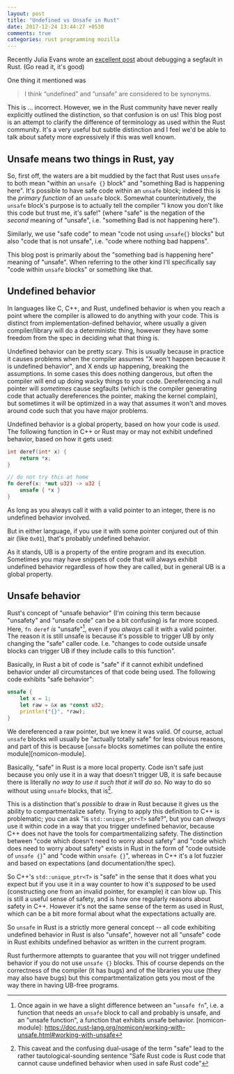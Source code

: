 ```yaml
---
layout: post
title: "Undefined vs Unsafe in Rust"
date: 2017-12-24 13:44:27 +0530
comments: true
categories: rust programming mozilla
---
```


Recently Julia Evans wrote an [excellent post][b0rk-post] about debugging a segfault in Rust. (Go read it, it's good)

One thing it mentioned was

> I think “undefined” and “unsafe” are considered to be synonyms.

This is ... incorrect. However, we in the Rust community have never really explicitly outlined the
distinction, so that confusion is on us! This blog post is an attempt to clarify the difference of
terminology as used within the Rust community. It's a very useful but subtle distinction and I feel we'd be
able to talk about safety more expressively if this was well known.


 [b0rk-post]: https://jvns.ca/blog/2017/12/23/segfault-debugging/

## Unsafe means two things in Rust, yay

So, first off, the waters are a bit muddied by the fact that Rust uses `unsafe` to both mean "within
an `unsafe {}` block" and "something Bad is happening here". It's possible to have safe code
within an `unsafe` block; indeed this is the _primary function_ of an `unsafe` block. Somewhat
counterintutively, the `unsafe` block's purpose is to actually tell the compiler "I know you don't
like this code but trust me, it's safe!" (where "safe" is the negation of the _second_ meaning of "unsafe",
i.e. "something Bad is not happening here").

Similarly, we use "safe code" to mean "code not using `unsafe{}` blocks" but also "code that is not unsafe",
i.e. "code where nothing bad happens".

This blog post is primarily about the "something bad is happening here" meaning of "unsafe". When referring
to the other kind I'll specifically say "code within `unsafe` blocks" or something like that.


## Undefined behavior

In languages like C, C++, and Rust, undefined behavior is when you reach a point where
the compiler is allowed to do anything with your code. This is distinct from implementation-defined
behavior, where usually a given compiler/library will do a deterministic thing, however they have some
freedom from the spec in deciding what that thing is.

Undefined behavior can be pretty scary. This is usually because in practice it causes problems when
the compiler assumes "X won't happen because it is undefined behavior", and X ends up happening,
breaking the assumptions. In some cases this does nothing dangerous, but often the compiler will
end up doing wacky things to your code. Dereferencing a null pointer will _sometimes_ cause segfaults
(which is the compiler generating code that actually dereferences the pointer, making the kernel
complain), but sometimes it will be optimized in a way that assumes it won't and moves around code
such that you have major problems.

Undefined behavior is a global property, based on how your code is _used_. The following function
in C++ or Rust may or may not exhibit undefined behavior, based on how it gets used:

```cpp
int deref(int* x) {
    return *x;
}
```

```rust
// do not try this at home
fn deref(x: *mut u32) -> u32 {
    unsafe { *x }
}
```

As long as you always call it with a valid pointer to an integer, there is no undefined behavior
involved.

But in either language, if you use it with some pointer conjured out of thin air (like `0x01`), that's
probably undefined behavior.

As it stands, UB is a property of the entire program and its execution. Sometimes you may have snippets of code
that will always exhibit undefined behavior regardless of how they are called, but in general UB
is a global property.


## Unsafe behavior

Rust's concept of "unsafe behavior" (I'm coining this term because "unsafety" and "unsafe code" can
be a bit confusing) is far more scoped. Here, `fn deref` _is_ "unsafe"[^1], even if you _always_
call it with a valid pointer. The reason it is still unsafe is because it's possible to trigger UB by only
changing the "safe" caller code. I.e. "changes to code outside unsafe blocks can trigger UB if they include
calls to this function".

Basically, in Rust a bit of code is "safe" if it cannot exhibit undefined behavior under all circumstances of
that code being used. The following code exhibits "safe behavior":

```rust
unsafe {
    let x = 1;
    let raw = &x as *const u32;
    println!("{}", *raw);
}
```

We dereferenced a raw pointer, but we knew it was valid. Of course, actual `unsafe` blocks will
usually be "actually totally safe" for less obvious reasons, and part of this is because
[`unsafe` blocks sometimes can pollute the entire module][nomicon-module].

 [^1]: Once again in we have a slight difference between an "`unsafe fn`", i.e. a function that needs an `unsafe` block to call and probably is unsafe, and an "unsafe function", a function that exhibits unsafe behavior.
 [nomicon-module]: https://doc.rust-lang.org/nomicon/working-with-unsafe.html#working-with-unsafe

Basically, "safe" in Rust is a more local property. Code isn't safe just because you only use it in
a way that doesn't trigger UB, it is safe because there is literally _no way to use it such that it
will do so_. No way to do so without using `unsafe` blocks, that is[^2].

 [^2]: This caveat and the confusing dual-usage of the term "safe" lead to the rather tautological-sounding sentence "Safe Rust code is Rust code that cannot cause undefined behavior when used in safe Rust code"


This is a distinction that's _possible_ to draw in Rust because it gives us the ability
to compartmentalize safety. Trying to apply this definition to C++ is problematic; you can
ask "is `std::unique_ptr<T>` safe?", but you can _always_ use it within code in a way that you trigger
undefined behavior, because C++ does not have the tools for compartmentalizing safety. The distinction
between "code which doesn't need to worry about safety" and "code which does need to worry about safety"
exists in Rust in the form of "code outside of `unsafe {}`" and "code within `unsafe {}`", whereas in
C++ it's a lot fuzzier and based on expectations (and documentation/the spec).

So C++'s `std::unique_ptr<T>` is "safe" in the sense that it does what you expect but
if you use it in a way counter to how it's _supposed_ to be used (constructing one from an invalid pointer, for example)
it can blow up. This is still a useful sense of safety, and is how one regularly reasons about safety in C++. However it's not
the same sense of the term as used in Rust, which can be a bit more formal about what the expectations
actually are.

So `unsafe` in Rust is a strictly more general concept -- all code exhibiting undefined behavior in Rust is also "unsafe",
however not all "unsafe" code in Rust exhibits undefined behavior as written in the current program.

Rust furthermore attempts to guarantee that you will not trigger undefined behavior if you do not use `unsafe {}` blocks.
This of course depends on the correctness of the compiler (it has bugs) and of the libraries you use (they may also have bugs)
but this compartmentalization gets you most of the way there in having UB-free programs.
